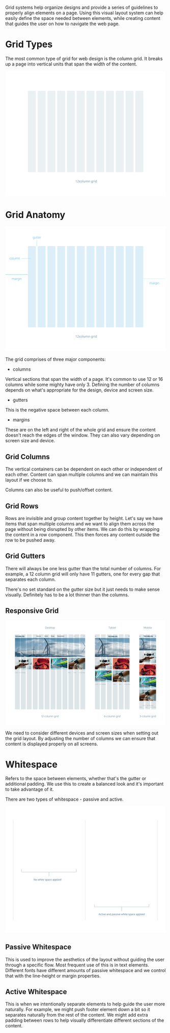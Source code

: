 Grid systems help organize designs and provide a series of guidelines to properly align elements on a page. Using this visual layout system can help easily define the space needed between elements, while creating content that guides the user on how to navigate the web page.

# Grid Types

The most common type of grid for web design is the column grid. It breaks up a page into vertical units that span the width of the content.

<img src="/Web Development/Making Responsive Websites/Resources/12column-grid.svg">

# Grid Anatomy

<img src="/Web Development/Making Responsive Websites/Resources/grid-anatomy.svg">

The grid comprises of three major components:

* columns

Vertical sections that span the width of a page. It's common to use 12 or 16 columns while some mighty have only 3. Defining the number of columns depends on what's appropriate for the design, device and screen size.

* gutters

This is the negative space between each column.

* margins

These are on the left and right of the whole grid and ensure the content doesn't reach the edges of the window. They can also vary depending on screen size and device.

## Grid Columns

The vertical containers can be dependent on each other or independent of each other. Content can span multiple columns and we can maintain this layout if we choose to.

Columns can also be useful to push/offset content.

## Grid Rows

Rows are invisible and group content together by height. Let's say we have items that span multiple columns and we want to align them across the page without being disrupted by other items. We can do this by wrapping the content in a row component.
This then forces any content outside the row to be pushed away.

## Grid Gutters

There will always be one less gutter than the total number of columns. For example, a 12 column grid will only have 11 gutters, one for every gap that separates each column.

There's no set standard on the gutter size but it just needs to make sense visually. Definitely has to be a lot thinner than the columns.

## Responsive Grid

<img src="/Web Development/Making Responsive Websites/Resources/responsive_grid.webp">

We need to consider different devices and screen sizes when setting out the grid layout. By adjusting the number of columns we can ensure that content is displayed properly on all screens.


# Whitespace

Refers to the space between elements, whether that's the gutter or additional padding. We use this to create a balanced look and it's important to take advantage of it.

There are two types of whitespace - passive and active.

<img src="/Web Development/Making Responsive Websites/Resources/whitespace.svg">

## Passive Whitespace

This is used to improve the aesthetics of the layout without guiding the user through a specific flow. Most frequent use of this is in text elements.
Different fonts have different amounts of passive whitespace and we control that with the line-height or margin properties.

## Active Whitespace

This is when we intentionally separate elements to help guide the user more naturally. For example, we might push footer element down a bit so it separates naturally from the rest of the content. We might add extra padding between rows to help visually differentiate different sections of the content.